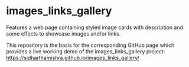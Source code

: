 # images_links_gallery
Features a web page containing styled image cards with description and some effects to showcase images and/or links. 

This repository is the basis for the corresponding GitHub page which provides a live working demo of the images_links_gallery project: https://sidharthamishra.github.io/images_links_gallery/ 

